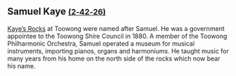 ## Samuel Kaye <small>[(2‑42‑26)](https://brisbane.discovereverafter.com/profile/31881530 "Go to Memorial Information" )</small>

[Kaye’s Rocks](https://heritage.brisbane.qld.gov.au/heritage-places/1693) at Toowong were named after Samuel. He was a government appointee to the Toowong Shire Council in 1880. A member of the Toowong Philharmonic Orchestra, Samuel operated a museum for musical instruments, importing pianos, organs and harmoniums. He taught music for many years from his home on the north side of the rocks which now bear his name.
